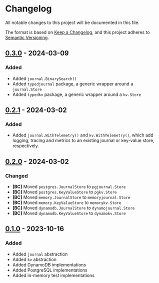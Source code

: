 # Changelog

All notable changes to this project will be documented in this file.

The format is based on [Keep a Changelog], and this project adheres to
[Semantic Versioning].

<!-- references -->

[Keep a Changelog]: https://keepachangelog.com/en/1.0.0/
[Semantic Versioning]: https://semver.org/spec/v2.0.0.html

## [0.3.0] - 2024-03-09

### Added

- Added `journal.BinarySearch()`
- Added `typedjournal` package, a generic wrapper around a `journal.Store`
- Added `typedkv` package, a generic wrapper around a `kv.Store`

## [0.2.1] - 2024-03-02

### Added

- Added `journal.WithTelemetry()` and `kv.WithTelemetry()`, which add logging,
  tracing and metrics to an existing journal or key-value store, respectively.

## [0.2.0] - 2024-03-02

### Changed

- **[BC]** Moved `postgres.JournalStore` to `pgjournal.Store`
- **[BC]** Moved `postgres.KeyValueStore` to `pgkv.Store`
- **[BC]** Moved `memory.JournalStore` to `memoryjournal.Store`
- **[BC]** Moved `memory.KeyValueStore` to `memorykv.Store`
- **[BC]** Moved `dynamodb.JournalStore` to `dynamojournal.Store`
- **[BC]** Moved `dynamodb.KeyValueStore` to `dynamokv.Store`

## [0.1.0] - 2023-10-16

### Added

- Added `journal` abstraction
- Added `kv` abstraction
- Added DynamoDB implementations
- Added PostgreSQL implementations
- Added in-memory test implementations

<!-- references -->

[Unreleased]: https://github.com/dogmatiq/persistencekit
[0.1.0]: https://github.com/dogmatiq/persistencekit/releases/tag/v0.1.0
[0.2.0]: https://github.com/dogmatiq/persistencekit/releases/tag/v0.2.0
[0.2.1]: https://github.com/dogmatiq/persistencekit/releases/tag/v0.2.1
[0.3.0]: https://github.com/dogmatiq/persistencekit/releases/tag/v0.3.0

<!-- version template
## [0.0.1] - YYYY-MM-DD

### Added
### Changed
### Deprecated
### Removed
### Fixed
### Security
-->
